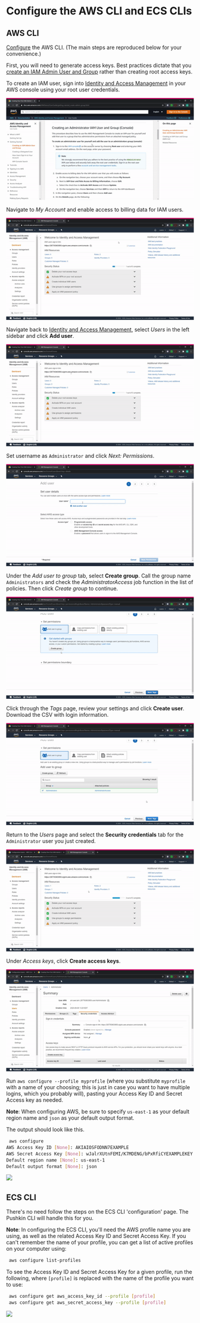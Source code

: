# Configure the AWS CLI and ECS CLIs

## AWS CLI

[Configure](https://docs.aws.amazon.com/cli/latest/userguide/cli-chap-configure.html) the AWS CLI. (The main steps are reproduced below for your convenience.)

First, you will need to generate access keys. Best practices dictate that you [create an IAM Admin User and Group](https://docs.aws.amazon.com/IAM/latest/UserGuide/getting-started_create-admin-group.html) rather than creating root access keys. 

To create an IAM user, sign into [Identity and Access Management](https://console.aws.amazon.com/iam/) in your AWS console using your root user credentials.

![](../../.gitbook/assets/aws_8.gif)

Navigate to *My Account* and enable access to billing data for IAM users.

![](../../.gitbook/assets/aws_10.gif)

Navigate back to [Identity and Access Management](https://console.aws.amazon.com/iam/), select *Users* in the left sidebar and click **Add user**. 

![](../../.gitbook/assets/aws_12.gif)

Set username as `Administrator` and click *Next: Permissions*.

![](../../.gitbook/assets/aws_13.gif)

Under the *Add user to group* tab, select **Create group**. Call the group name `Administrators` and check the *AdministratorAccess* job function in the list of policies. Then click *Create group* to continue.

![](../../.gitbook/assets/aws_14.gif)

Click through the *Tags* page, review your settings and click **Create user**. Download the CSV with login information.

![](../../.gitbook/assets/aws_15.gif)

Return to the *Users* page and select the **Security credentials** tab for the `Administrator` user you just created. 

![](../../.gitbook/assets/aws_16.gif)

Under *Access keys*, click **Create access keys**.

![](../../.gitbook/assets/aws_17.gif)


Run `aws configure --profile myprofile` (where you substitute `myprofile` with a name of your choosing; this is just in case you want to have multiple logins, which you probably will), pasting your Access Key ID and Secret Access key as needed.

**Note**: When configuring AWS, be sure to specify `us-east-1` as your default region name and `json` as your default output format.

The output should look like this.

```bash
 aws configure
AWS Access Key ID [None]: AKIAIOSFODNN7EXAMPLE
AWS Secret Access Key [None]: wJalrXUtnFEMI/K7MDENG/bPxRfiCYEXAMPLEKEY
Default region name [None]: us-east-1
Default output format [None]: json
```

![](../../.gitbook/assets/aws_24.gif)


## ECS CLI

There's no need follow the steps on the ECS CLI 'configuration' page. The Pushkin CLI will handle this for you.


**Note**: In configuring the ECS CLI, you'll need the AWS profile name you are using, as well as the related Access Key ID and Secret Access Key. If you can't remember the name of your profile, you can get a list of active profiles on your computer using:

```bash
 aws configure list-profiles
```

To see the Access Key ID and Secret Access Key for a given profile, run the following, where `[profile]` is replaced with the name of the profile you want to use:

```bash
 aws configure get aws_access_key_id --profile [profile]
 aws configure get aws_secret_access_key --profile [profile]
```


![](../../.gitbook/assets/aws_25.gif)
